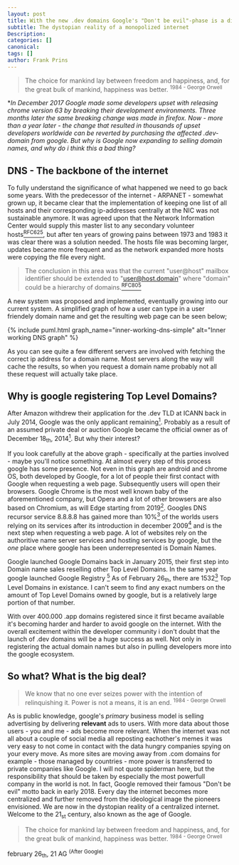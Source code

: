 ```yaml
---
layout: post
title: With the new .dev domains Google's "Don't be evil"-phase is a distant memory
subtitle: The dystopian reality of a monopolized internet
Description: 
categories: []
canonical:
tags: []
author: Frank Prins
---
```


> The choice for mankind lay between freedom and happiness, and, for the great bulk of mankind, happiness was better. <sup>1984 - George Orwell</sup>

**In December 2017 Google made some developers upset with releasing chrome version 63 by breaking their development environments. Three months later the same breaking change was made in firefox. Now - more than a year later - the change that resulted in thousands of upset developers worldwide can be reverted by purchasing the affected *.dev-domain from google. But why is Google now expanding to selling domain names, and why do i think this a bad thing?**

## DNS - The backbone of the internet
To fully understand the significance of what happened we need to go back some years. With the predecessor of the internet - ARPANET - somewhat grown up, it became clear that the implementation of keeping one list of all hosts and their corresponding ip-addresses centrally at the NIC was not sustainable anymore. It was agreed upon that the Network Information Center would supply this master list to any secondary volunteer hosts[<sup>RFC625</sup>](http://www.rfc-editor.org/rfc/rfc625.txt), but after ten years of growing pains between 1973 and 1983 it was clear there was a solution needed. The hosts file was becoming larger, updates became more frequent and as the network expanded more hosts were copying the file every night.
>The conclusion in this area was that the current "user@host" mailbox identifier should be extended to "user@host.domain" where "domain" could be a hierarchy of domains.[<sup>RFC805</sup>](http://www.rfc-editor.org/rfc/rfc805.txt)

A new system was proposed and implemented, eventually growing into our current system. A simplified graph of how a user can type in a user friendely domain name and get the resulting web page can be seen below;

{% include puml.html graph_name="inner-working-dns-simple" alt="Inner working DNS graph" %}

As you can see quite a few different servers are involved with fetching the correct ip address for a domain name. Most servers along the way will cache the results, so when you request a domain name probably not all these request will actually take place.

## Why is google registering Top Level Domains?
After Amazon withdrew their application for the .dev TLD at ICANN back in July 2014, Google was the only applicant remaining[<sup>1</sup>](https://icannwiki.org/.dev). Probably as a result of an assumed private deal or auction Google became the official owner as of December 18<sub>th</sub>, 2014[<sup>1</sup>](https://icannwiki.org/.dev). But why their interest?

If you look carefully at the above graph - specifically at the parties involved - maybe you'll notice something. At almost every step of this process google has some presence. Not even in this graph are android and chrome OS, both developed by Google, for a lot of people their first contact with Google when requesting a web page. Subsequently users will open their browsers. Google Chrome is the most well known baby of the aforementioned company, but Opera and a lot of other browsers are also based on Chromium, as will Edge starting from 2019[<sup>2</sup>](https://blogs.windows.com/windowsexperience/2018/12/06/microsoft-edge-making-the-web-better-through-more-open-source-collaboration/). Googles DNS recursor service 8.8.8.8 has gained more than 10%[<sup>3</sup>](https://security.googleblog.com/2018/08/google-public-dns-turns-8888-years-old.html) of the worlds users relying on its services after its introduction in december 2009[<sup>4</sup>](https://googleblog.blogspot.com/2009/12/introducing-google-public-dns.html) and is the next step when requesting a web page. A lot of websites rely on the authoritive name server services and hosting services by google, but the _one_ place where google has been underrepresented is Domain Names.

Google launched Google Domains back in January 2015, their first step into Domain name sales reselling other Top Level Domains. In the same year google launched Google Registry [<sup>5</sup>](https://web.archive.org/web/20150929033350/https://www.registry.google/) As of February 26<sub>th</sub>, there are 1532[<sup>3</sup>](https://data.iana.org/TLD/tlds-alpha-by-domain.txt) Top Level Domains in existance. I can't seem to find any exact numbers on the amount of Top Level Domains owned by google, but is a relatively large portion of that number.

With over 400.000 .app domains registered since it first became available it's becoming harder and harder to avoid google on the internet. With the overall excitement within the developer community i don't doubt that the launch of .dev domains will be a huge success as well. Not only in registering the actual domain names but also in pulling developers more into the google ecosystem.

## So what? What is the big deal? 

>We know that no one ever seizes power with the intention of relinquishing it. Power is not a means, it is an end. <sup>1984 - George Orwell</sup>

As is public knowledge, google's _primary_ business model is selling advertising by delivering **relevant** ads to users. With more data about those users - you and me - ads become more relevant. When the internet was not all about a couple of social media all reposting eachother's memes it was very easy to not come in contact with the data hungry companies spying on your every move. As more sites are moving away from .com domains for example - those managed by countries - more power is transferred to private companies like Google. I will not quote spiderman here, but the responsibility that should be taken by especially the most powerfull company in the world is not. In fact, Google removed their famous "Don't be evil" motto back in early 2018. Every day the internet becomes more centralized and further removed from the ideological image the pioneers envisioned. We are now in the dystopian reality of a centralized internet. Welcome to the 21<sub>st</sub> century, also known as the age of Google.

> The choice for mankind lay between freedom and happiness, and, for the great bulk of mankind, happiness was better. <sup>1984 - George Orwell</sup>

february 26<sub>th</sub>, 21 AG <sup>(After Google)</sup>